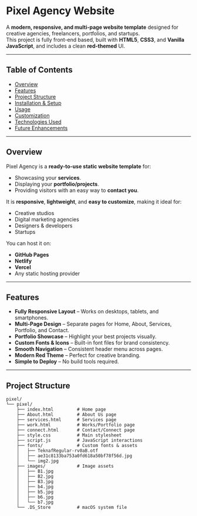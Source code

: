 # Pixel Agency Website

A **modern, responsive, and multi-page website template** designed for creative agencies, freelancers, portfolios, and startups.  
This project is fully front-end based, built with **HTML5**, **CSS3**, and **Vanilla JavaScript**, and includes a clean **red-themed** UI.

---

## Table of Contents

- [Overview](#-overview)
- [Features](#-features)
- [Project Structure](#-project-structure)
- [Installation & Setup](#-installation--setup)
- [Usage](#-usage)
- [Customization](#-customization)
- [Technologies Used](#-technologies-used)
- [Future Enhancements](#-future-enhancements)

---

## Overview

Pixel Agency is a **ready-to-use static website template** for:
- Showcasing your **services**.
- Displaying your **portfolio/projects**.
- Providing visitors with an easy way to **contact you**.

It is **responsive**, **lightweight**, and **easy to customize**, making it ideal for:
- Creative studios  
- Digital marketing agencies  
- Designers & developers  
- Startups  

You can host it on:
- **GitHub Pages**
- **Netlify**
- **Vercel**
- Any static hosting provider

---

## Features

- **Fully Responsive Layout** – Works on desktops, tablets, and smartphones.
- **Multi-Page Design** – Separate pages for Home, About, Services, Portfolio, and Contact.
- **Portfolio Showcase** – Highlight your best projects visually.
- **Custom Fonts & Icons** – Built-in font files for brand consistency.
- **Smooth Navigation** – Consistent header menu across pages.
- **Modern Red Theme** – Perfect for creative branding.
- **Simple to Deploy** – No build tools required.

---

## Project Structure

```plaintext
pixel/
└── pixel/
    ├── index.html         # Home page
    ├── About.html         # About Us page
    ├── services.html      # Services page
    ├── work.html          # Works/Portfolio page
    ├── connect.html       # Contact/Connect page
    ├── style.css          # Main stylesheet
    ├── script.js          # JavaScript interactions
    ├── fonts/             # Custom fonts & assets
    │   ├── TeknafRegular-rv0aB.otf
    │   ├── ae31c8133ba753a0fd618a50bf78f56d.jpg
    │   └── img2.jpg
    ├── images/            # Image assets
    │   ├── B1.jpg
    │   ├── B2.jpg
    │   ├── B3.jpg
    │   ├── b4.jpg
    │   ├── b5.jpg
    │   ├── b6.jpg
    │   └── b7.jpg
    └── .DS_Store          # macOS system file 
